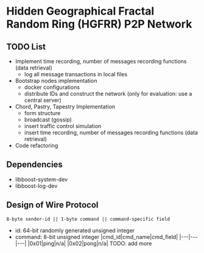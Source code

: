 # Hidden Geographical Fractal Random Ring (HGFRR) P2P Network

## TODO List

- Implement time recording, number of messages recording functions (data retrieval)
	- log all message transactions in local files
- Bootstrap nodes implementation
	- docker configurations
	- distribute IDs and construct the network (only for evaluation: use a central server)
- Chord, Pastry, Tapestry Implementation
	- form structure
	- broadcast (gossip)
	- insert traffic control simulation
	- insert time recording, number of messages recording functions (data retrieval)
- Code refactoring

## Dependencies
- libboost-system-dev
- libboost-log-dev

## Design of Wire Protocol
```
8-byte sender-id || 1-byte command || command-specific field
```
- id: 64-bit randomly generated unsigned integer
- command: 8-bit unsigned integer
    |cmd_id|cmd_name|cmd_field|
    |---|---|---|
    |0x01|ping|n/a|
    |0x02|pong|n/a|
    TODO: add more